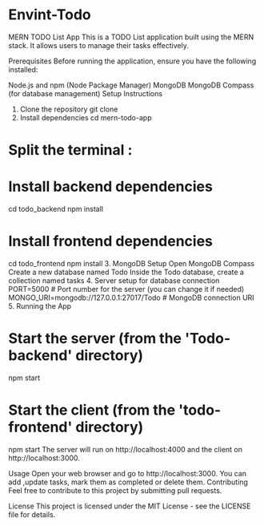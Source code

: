 # Envint-Todo
MERN TODO List App
This is a TODO List application built using the MERN stack. It allows users to manage their tasks effectively.

Prerequisites
Before running the application, ensure you have the following installed:

Node.js and npm (Node Package Manager)
MongoDB
MongoDB Compass (for database management)
Setup Instructions
1. Clone the repository
git clone 
2. Install dependencies
cd mern-todo-app

# Split the terminal :

# Install backend dependencies
cd todo_backend
npm install

# Install frontend dependencies
cd todo_frontend
npm install
3. MongoDB Setup
Open MongoDB Compass
Create a new database named Todo
Inside the Todo database, create a collection named tasks
4. Server setup for database connection
PORT=5000  # Port number for the server (you can change it if needed)
MONGO_URI=mongodb://127.0.0.1:27017/Todo  # MongoDB connection URI
5. Running the App
# Start the server (from the 'Todo-backend' directory)
npm start

# Start the client (from the 'todo-frontend' directory)
npm start
The server will run on http://localhost:4000 and the client on http://localhost:3000.

Usage
Open your web browser and go to http://localhost:3000.
You can add ,update tasks, mark them as completed or delete them.
Contributing
Feel free to contribute to this project by submitting pull requests.

License
This project is licensed under the MIT License - see the LICENSE file for details.


